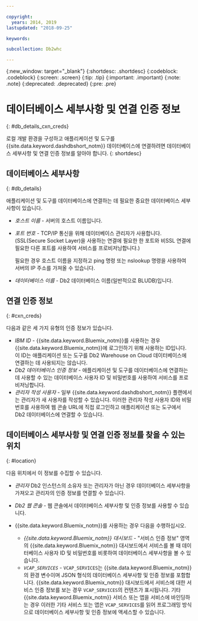 ```yaml
---

copyright:
  years: 2014, 2019
lastupdated: "2018-09-25"

keywords:

subcollection: Db2whc

---
```


<!-- Attribute definitions --> 
{:new_window: target="_blank"}
{:shortdesc: .shortdesc}
{:codeblock: .codeblock}
{:screen: .screen}
{:tip: .tip}
{:important: .important}
{:note: .note}
{:deprecated: .deprecated}
{:pre: .pre}

# 데이터베이스 세부사항 및 연결 인증 정보
{: #db_details_cxn_creds}

로컬 개발 환경을 구성하고 애플리케이션 및 도구를 {{site.data.keyword.dashdbshort_notm}} 데이터베이스에 연결하려면 데이터베이스 세부사항 및 연결 인증 정보를 알아야 합니다.
{: shortdesc}

## 데이터베이스 세부사항
{: #db_details}

애플리케이션 및 도구를 데이터베이스에 연결하는 데 필요한 중요한 데이터베이스 세부사항이 있습니다.

- *호스트 이름* - 서버의 호스트 이름입니다.
- *포트 번호* - TCP/IP 통신을 위해 데이터베이스 관리자가 사용합니다. (SSL(Secure Socket Layer)을 사용하는 연결에 필요한 한 포트와 비SSL 연결에 필요한 다른 포트를 사용하여 서비스를 프로비저닝합니다.)

   필요한 경우 호스트 이름을 지정하고 ping 명령 또는 nslookup 명령을 사용하여 서버의 IP 주소를 가져올 수 있습니다.
- *데이터베이스 이름* - Db2 데이터베이스 이름(일반적으로 BLUDB)입니다.

## 연결 인증 정보
{: #cxn_creds}

다음과 같은 세 가지 유형의 인증 정보가 있습니다.

- *IBM ID* - {{site.data.keyword.Bluemix_notm}}를 사용하는 경우 {{site.data.keyword.Bluemix_notm}}에 로그인하기 위해 사용하는 ID입니다. 이 ID는 애플리케이션 또는 도구를 Db2 Warehouse on Cloud 데이터베이스에 연결하는 데 사용되지는 않습니다.
- *Db2 데이터베이스 인증 정보* - 애플리케이션 및 도구를 데이터베이스에 연결하는 데 사용할 수 있는 데이터베이스 사용자 ID 및 비밀번호를 사용하여 서비스를 프로비저닝합니다.
- *관리자 작성 사용자* - 일부 {{site.data.keyword.dashdbshort_notm}} 플랜에서는 관리자가 새 사용자를 작성할 수 있습니다. 이러한 관리자 작성 사용자 ID와 비밀번호를 사용하여 웹 콘솔 URL에 직접 로그인하고 애플리케이션 또는 도구에서 Db2 데이터베이스에 연결할 수 있습니다.

## 데이터베이스 세부사항 및 연결 인증 정보를 찾을 수 있는 위치
{: #location}

다음 위치에서 이 정보를 수집할 수 있습니다.

- *관리자* Db2 인스턴스의 소유자 또는 관리자가 아닌 경우 데이터베이스 세부사항을 가져오고 관리자의 인증 정보를 연결할 수 있습니다.
- *Db2 웹 콘솔* - 웹 콘솔에서 데이터베이스 세부사항 및 인증 정보를 사용할 수 있습니다.
- {{site.data.keyword.Bluemix_notm}}를 사용하는 경우 다음을 수행하십시오. 
   
   - *{{site.data.keyword.Bluemix_notm}} 대시보드* - "서비스 인증 정보" 영역의 {{site.data.keyword.Bluemix_notm}} 대시보드에서 서비스를 볼 때 데이터베이스 사용자 ID 및 비밀번호를 비롯하여 데이터베이스 세부사항을 볼 수 있습니다.
   - *`VCAP_SERVICES`* - `VCAP_SERVICES`는 {{site.data.keyword.Bluemix_notm}}의 환경 변수이며 JSON 형식의 데이터베이스 세부사항 및 인증 정보를 포함합니다. {{site.data.keyword.Bluemix_notm}} 대시보드에서 서비스에 대한 서비스 인증 정보를 보는 경우 `VCAP_SERVICES`의 컨텐츠가 표시됩니다. 기타 {{site.data.keyword.Bluemix_notm}} 서비스 또는 앱을 서비스에 바인딩하는 경우 이러한 기타 서비스 또는 앱은 `VCAP_SERVICES`를 읽어 프로그래밍 방식으로 데이터베이스 세부사항 및 인증 정보에 액세스할 수 있습니다.
